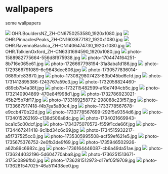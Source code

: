 # wallpapers
some wallpapers


![](OHR.BouldersNZ_ZH-CN6750253580_1920x1080.jpg)
OHR.BouldersNZ_ZH-CN6750253580_1920x1080.jpg
![](OHR.PinnaclesPeaks_ZH-CN1603877182_1920x1080.jpg)
OHR.PinnaclesPeaks_ZH-CN1603877182_1920x1080.jpg
![](OHR.RavennaBasilica_ZH-CN1406474730_1920x1080.jpg)
OHR.RavennaBasilica_ZH-CN1406474730_1920x1080.jpg
![](OHR.TolkienOxford_ZH-CN6331694590_1920x1080.jpg)
OHR.TolkienOxford_ZH-CN6331694590_1920x1080.jpg
![](photo-1588982775664-556d8f975938.jpg)
photo-1588982775664-556d8f975938.jpg
![](photo-1704474164251-8b716e065e61.jpg)
photo-1704474164251-8b716e065e61.jpg
![](photo-1726667798194-31a8aba1d186.jpg)
photo-1726667798194-31a8aba1d186.jpg
![](photo-1729366791089-6c9643dee806.jpg)
photo-1729366791089-6c9643dee806.jpg
![](photo-1730577836014-0689bfc83670.jpg)
photo-1730577836014-0689bfc83670.jpg
![](photo-1730829807423-83b045bd6cfd.jpg)
photo-1730829807423-83b045bd6cfd.jpg
![](photo-1731412895386-f243767a59c3.jpg)
photo-1731412895386-f243767a59c3.jpg
![](photo-1732058824460-d89cb7b4a38f.jpg)
photo-1732058824460-d89cb7b4a38f.jpg
![](photo-1732115482599-af8e7494cb5c.jpg)
photo-1732115482599-af8e7494cb5c.jpg
![](photo-1732140904869-470e84f998d1.jpg)
photo-1732140904869-470e84f998d1.jpg
![](photo-1732786923021-45b2f5b7df17.jpg)
photo-1732786923021-45b2f5b7df17.jpg
![](photo-1733169258772-298088c23f57.jpg)
photo-1733169258772-298088c23f57.jpg
![](photo-1733667917418-f4b7ea5a80c4.jpg)
photo-1733667917418-f4b7ea5a80c4.jpg
![](photo-1733778567678-e9ccb470b22d.jpg)
photo-1733778567678-e9ccb470b22d.jpg
![](photo-1733778567699-292f5e9354d6.jpg)
photo-1733778567699-292f5e9354d6.jpg
![](photo-1734015262169-c138d506a8dc.jpg)
photo-1734015262169-c138d506a8dc.jpg
![](photo-1734021669943-bca1c5c00dcf.jpg)
photo-1734021669943-bca1c5c00dcf.jpg
![](photo-1734375070572-f559f1cde66f.jpg)
photo-1734375070572-f559f1cde66f.jpg
![](photo-1734467241418-9c1bd34c6c69.jpg)
photo-1734467241418-9c1bd34c6c69.jpg
![](photo-1734515932217-a5f737525cc0.jpg)
photo-1734515932217-a5f737525cc0.jpg
![](photo-1735305995508-acf59ef621e5.jpg)
photo-1735305995508-acf59ef621e5.jpg
![](photo-1735675376752-2e0fb3de9f69.jpg)
photo-1735675376752-2e0fb3de9f69.jpg
![](photo-1735946502926-a62b89c6982c.jpg)
photo-1735946502926-a62b89c6982c.jpg
![](photo-1736164446087-cb6a49da51ae.jpg)
photo-1736164446087-cb6a49da51ae.jpg
![](photo-1736244032196-5d604770aba8.jpg)
photo-1736244032196-5d604770aba8.jpg
![](photo-1736251513671-3175c0896fb0.jpg)
photo-1736251513671-3175c0896fb0.jpg
![](photo-1736281512973-d17ef05f9709.jpg)
photo-1736281512973-d17ef05f9709.jpg
![](photo-1736281547025-46a511438ee0.jpg)
photo-1736281547025-46a511438ee0.jpg

